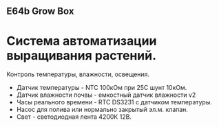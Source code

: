 ## E64b Grow Box	

# Система автоматизации выращивания растений.
Контроль температуры, влажности, освещения. 

- Датчик температуры - NTC 100кОм при 25C шунт 10кОм.
- Датчик влажности почвы - емкостный датчик влажности v2
- Часы реального времени - RTC DS3231 с датчиком температуры.
- Насос для полива или нормально закрытый эл.м. клапан.
- Свет - светодиодная лента 4200К 12В.
